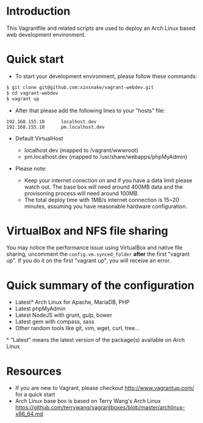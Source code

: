 # Introduction #

This Vagrantfile and related scripts are used to deploy an Arch Linux based web development environment.

# Quick start #

* To start your development environment, please follow these commands:
```bash
$ git clone git@github.com:xinsnake/vagrant-webdev.git
$ cd vagrant-webdev
$ vagrant up
```

* After that please add the following lines to your "hosts" file:
```
192.168.155.10      localhost.dev
192.168.155.10      pm.localhost.dev
```

* Default VirtualHost
  * localhost.dev (mapped to /vagrant/wwwroot)
  * pm.localhost.dev (mapped to /usr/share/webapps/phpMyAdmin)

* Please note:
  * Keep your internet conection on and if you have a data limit please watch out. The base box will need around 400MB
      data and the provisoning process will need around 100MB.
  * The total deploy time with 1MB/s internet connection is 15~20 minutes, assuming you have reasonable hardware
      configuration.

# VirtualBox and NFS file sharing #

You may notice the performance issue using VirtualBox and native file sharing, uncomment the ``config.vm.synced_folder``
__after__ the first "vagrant up". If you do it on the first "vagrant up", you will receive an error.

# Quick summary of the configuration #

* Latest\* Arch Linux for Apache, MariaDB, PHP
* Latest phpMyAdmin
* Latest NodeJS with grunt, gulp, bower
* Latest gem with compass, sass
* Other random tools like git, vim, wget, curl, tree...

\* "Latest" means the latest version of the package(s) available on Arch Linux

# Resources #

* If you are new to Vagrant, please checkout http://www.vagrantup.com/ for a quick start
* Arch Linux base box is based on Terry Wang's Arch Linux
    https://github.com/terrywang/vagrantboxes/blob/master/archlinux-x86_64.md
